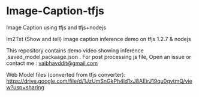 # Image-Caption-tfjs
Image Caption using tfjs and tfjs+nodejs

Im2Txt (Show and tell) image caption inference demo on tfjs 1.2.7 & nodejs

This repository contains demo video showing inference ,saved_model,packaage.json . For post processing js file, Open an issue or  contact me : vaibhavddit@gmail.com

Web Model files  (converted from tfjs converter):
https://drive.google.com/file/d/1JzUmSnGkPh4ld1xJ8AEirJ19qu0qvtmQ/view?usp=sharing
